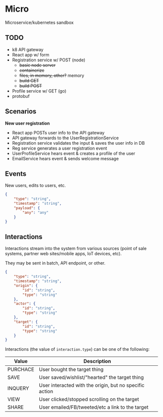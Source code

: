 # Micro

Microservice/kubernetes sandbox

## TODO

* k8 API gateway
* React app w/ form
* Registration service w/ POST (node)
  * ~~basic node server~~
  * ~~containerize~~
  * ~~files, in memory, other?~~ memory
  * ~~build GET~~
  * ~~build POST~~
* Profile service w/ GET (go)
* protobuf

## Scenarios

**New user registration**
* React app POSTs user info to the API gateway
* API gateway forwards to the UserRegistrationService
* Registration service validates the input & saves the user info in DB
* Reg service generates a user registration event
* UserProfileService hears event & creates a profile of the user
* EmailService hears event & sends welcome message

## Events

New users, edits to users, etc.

```json
{
    "type": "string",
    "timestamp": "string",
    "payload": {
        "any": "any"
    }
}
```

## Interactions

Interactions stream into the system from various sources (point of sale systems, partner web sites/mobile apps, IoT devices, etc).

They may be sent in batch, API endpoint, or other.

```json
{
    "type": "string",
    "timestamp": "string",
    "origin": {
        "id": "string",
        "type": "string"
    },
    "actor": {
        "id": "string",
        "type": "string"
    },
    "target": {
        "id": "string",
        "type": "string"
    }
}
```

Interactions (the value of `interaction.type`) can be one of the following:

| Value    | Description                                             |
| -------- | ------------------------------------------------------- |
| PURCHACE | User bought the target thing                            |
| SAVE     | User saved/wishlist/"hearted" the target thing          |
| INQUERY  | User interacted with the origin, but no specific action |
| VIEW     | User clicked/stopped scrolling on the target            |
| SHARE    | User emailed/FB/tweeted/etc a link to the target        |



